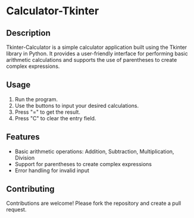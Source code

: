 # Calculator-Tkinter

## Description

Tkinter-Calculator is a simple calculator application built using the Tkinter library in Python. It provides a user-friendly interface for performing basic arithmetic calculations and supports the use of parentheses to create complex expressions.

## Usage

1. Run the program.
2. Use the buttons to input your desired calculations.
3. Press "=" to get the result.
4. Press "C" to clear the entry field.

## Features

- Basic arithmetic operations: Addition, Subtraction, Multiplication, Division
- Support for parentheses to create complex expressions
- Error handling for invalid input

## Contributing

Contributions are welcome! Please fork the repository and create a pull request.

